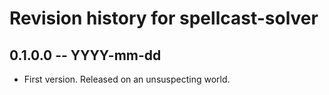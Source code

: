 # Revision history for spellcast-solver

## 0.1.0.0 -- YYYY-mm-dd

* First version. Released on an unsuspecting world.
